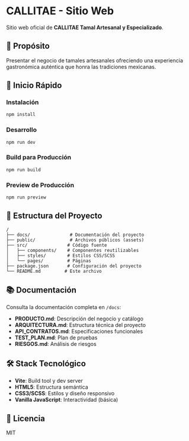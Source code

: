 # CALLITAE - Sitio Web

Sitio web oficial de **CALLITAE Tamal Artesanal y Especializado**.

## 🎯 Propósito

Presentar el negocio de tamales artesanales ofreciendo una experiencia gastronómica auténtica que honra las tradiciones mexicanas.

## 🚀 Inicio Rápido

### Instalación
```bash
npm install
```

### Desarrollo
```bash
npm run dev
```

### Build para Producción
```bash
npm run build
```

### Preview de Producción
```bash
npm run preview
```

## 📁 Estructura del Proyecto

```
/
├── docs/               # Documentación del proyecto
├── public/             # Archivos públicos (assets)
├── src/               # Código fuente
│   ├── components/    # Componentes reutilizables
│   ├── styles/        # Estilos CSS/SCSS
│   └── pages/         # Páginas
├── package.json       # Configuración del proyecto
└── README.md         # Este archivo
```

## 📚 Documentación

Consulta la documentación completa en `/docs`:
- **PRODUCTO.md**: Descripción del negocio y catálogo
- **ARQUITECTURA.md**: Estructura técnica del proyecto
- **API_CONTRATOS.md**: Especificaciones funcionales
- **TEST_PLAN.md**: Plan de pruebas
- **RIESGOS.md**: Análisis de riesgos

## 🛠️ Stack Tecnológico

- **Vite**: Build tool y dev server
- **HTML5**: Estructura semántica
- **CSS3/SCSS**: Estilos y diseño responsivo
- **Vanilla JavaScript**: Interactividad (básica)

## 📝 Licencia

MIT




